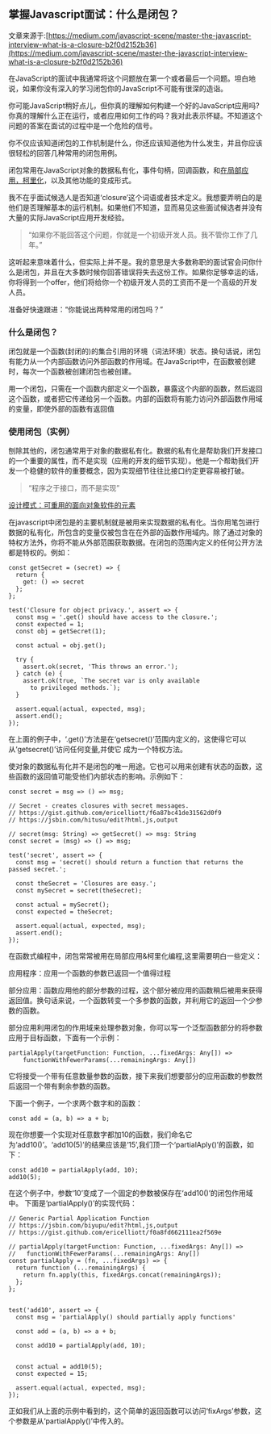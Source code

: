 ## 掌握Javascript面试：什么是闭包？

文章来源于:[https://medium.com/javascript-scene/master-the-javascript-interview-what-is-a-closure-b2f0d2152b36](https://medium.com/javascript-scene/master-the-javascript-interview-what-is-a-closure-b2f0d2152b36)

在JavaScript的面试中我通常将这个问题放在第一个或者最后一个问题。坦白地说，如果你没有深入的学习闭包你的JavaScript不可能有很深的造诣。

你可能JavaScript稍好点儿，但你真的理解如何构建一个好的JavaScript应用吗?你真的理解什么正在运行，或者应用如何工作的吗？我对此表示怀疑。不知道这个问题的答案在面试的过程中是一个危险的信号。

你不仅应该知道闭包的工作机制是什么，你还应该知道他为什么发生，并且你应该很轻松的回答几种常用的闭包用例。

闭包常用在JavaScript对象的数据私有化，事件句柄，回调函数，和[在局部应用，柯里化](https://medium.com/javascript-scene/curry-or-partial-application-8150044c78b8#.l4b6l1i3x)，以及其他功能的变成形式。

我不在乎面试候选人是否知道‘closure’这个词语或者技术定义。我想要弄明白的是他们是否理解基本的运行机制。如果他们不知道，显而易见这些面试候选者并没有大量的实际JavaScript应用开发经验。

> “如果你不能回答这个问题，你就是一个初级开发人员。我不管你工作了几年。”

这听起来意味着什么，但实际上并不是。我的意思是大多数称职的面试官会问你什么是闭包，并且在大多数时候你回答错误将失去这份工作。如果你足够幸运的话，你将得到一个offer，他们将给你一个初级开发人员的工资而不是一个高级的开发人员。

准备好快速跟进：“你能说出两种常用的闭包吗？”

### 什么是闭包？

闭包就是一个函数(封闭的)的集合引用的环境（词法环境）状态。换句话说，闭包有能力从一个内部函数访问外部函数的作用域。在JavaScript中，在函数被创建时，每次一个函数被创建闭包也被创建。

用一个闭包，只需在一个函数内部定义一个函数，暴露这个内部的函数，然后返回这个函数，或者把它传递给另一个函数。内部的函数将有能力访问外部函数作用域的变量，即使外部的函数有返回值

### 使用闭包（实例）

刨除其他的，闭包通常用于对象的数据私有化。数据的私有化是帮助我们开发接口的一个重要的属性，而不是实现（应用的开发的细节实现）。他是一个帮助我们开发一个稳健的软件的重要概念，因为实现细节往往比接口约定更容易被打破。

> “程序之于接口，而不是实现”

[设计模式：可重用的面向对象软件的元素](http://www.amazon.com/gp/product/B000SEIBB8?ie=UTF8&camp=213733&creative=393177&creativeASIN=B000SEIBB8&linkCode=shr&tag=eejs-20&linkId=CSQYBHTUP625XI4T)

在javascript中闭包是的主要机制就是被用来实现数据的私有化。当你用笔包进行数据的私有化，所包含的变量仅被包含在在外部的函数作用域内。除了通过对象的特权方法外，你将不能从外部范围获取数据。在闭包的范围内定义的任何公开方法都是特权的。例如：
	
	const getSecret = (secret) => {
	  return {
	    get: () => secret
	  };
	};

	test('Closure for object privacy.', assert => {
	  const msg = '.get() should have access to the closure.';
	  const expected = 1;
	  const obj = getSecret(1);

	  const actual = obj.get();

	  try {
	    assert.ok(secret, 'This throws an error.');
	  } catch (e) {
	    assert.ok(true, `The secret var is only available
	      to privileged methods.`);
	  }

	  assert.equal(actual, expected, msg);
	  assert.end();
	});

在上面的例子中，‘.get()’方法是在‘getsecret()’范围内定义的，这使得它可以从‘getsecret()’访问任何变量,并使它 成为一个特权方法。

使对象的数据私有化并不是闭包的唯一用途。它也可以用来创建有状态的函数，这些函数的返回值可能受他们内部状态的影响。示例如下：

	const secret = msg => () => msg;

	// Secret - creates closures with secret messages.
	// https://gist.github.com/ericelliott/f6a87bc41de31562d0f9
	// https://jsbin.com/hitusu/edit?html,js,output

	// secret(msg: String) => getSecret() => msg: String
	const secret = (msg) => () => msg;

	test('secret', assert => {
	  const msg = 'secret() should return a function that returns the passed secret.';

	  const theSecret = 'Closures are easy.';
	  const mySecret = secret(theSecret);

	  const actual = mySecret();
	  const expected = theSecret;

	  assert.equal(actual, expected, msg);
	  assert.end();
	});

在函数式编程中，闭包常常被用在局部应用&柯里化编程,这里需要明白一些定义：

应用程序：应用一个函数的参数已返回一个值得过程

部分应用：函数应用他的部分参数的过程，这个部分被应用的函数稍后被用来获得返回值。换句话来说，一个函数转变一个多参数的函数，并利用它的返回一个少参数的函数。

部分应用利用闭包的作用域来处理参数对象，你可以写一个泛型函数部分的将参数应用于目标函数，下面有一个示例：

	partialApply(targetFunction: Function, ...fixedArgs: Any[]) =>
  		functionWithFewerParams(...remainingArgs: Any[])

它将接受一个带有任意数量参数的函数，接下来我们想要部分的应用函数的参数然后返回一个带有剩余参数的函数。

下面一个例子，一个求两个数字和的函数：
	
	const add = (a, b) => a + b;

现在你想要一个实现对任意数字都加10的函数，我们命名它为‘add10()’。‘add10(5)’的结果应该是‘15’,我们顶一个‘partialAply()’的函数，如下：
	
	const add10 = partialApply(add, 10);
	add10(5);

在这个例子中，参数‘10’变成了一个固定的参数被保存在‘add10()’的闭包作用域中。
下面是‘partialApply()’的实现代码：
	
	// Generic Partial Application Function
	// https://jsbin.com/biyupu/edit?html,js,output
	// https://gist.github.com/ericelliott/f0a8fd662111ea2f569e

	// partialApply(targetFunction: Function, ...fixedArgs: Any[]) =>
	//   functionWithFewerParams(...remainingArgs: Any[])
	const partialApply = (fn, ...fixedArgs) => {
	  return function (...remainingArgs) {
	    return fn.apply(this, fixedArgs.concat(remainingArgs));
	  };
	};


	test('add10', assert => {
	  const msg = 'partialApply() should partially apply functions'

	  const add = (a, b) => a + b;

	  const add10 = partialApply(add, 10);


	  const actual = add10(5);
	  const expected = 15;

	  assert.equal(actual, expected, msg);
	});

正如我们从上面的示例中看到的，这个简单的返回函数可以访问‘fixArgs’参数，这个参数是从‘partialApply()’中传入的。